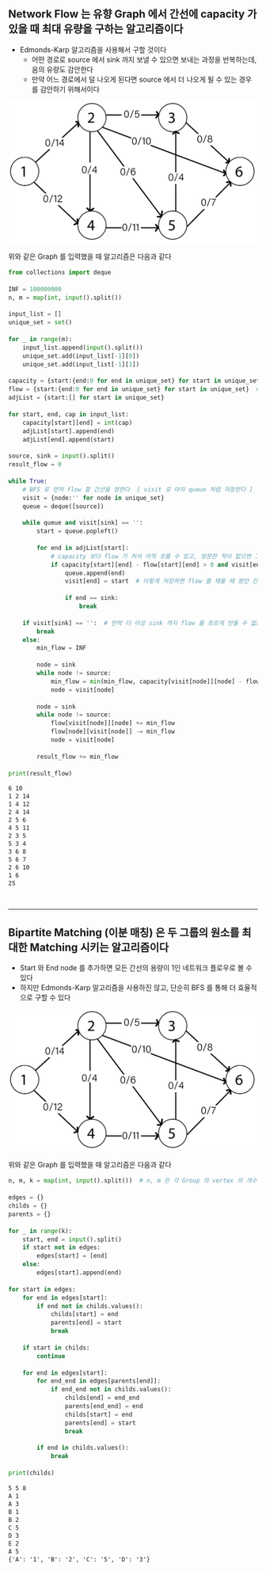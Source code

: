 ## Network Flow 는 유향 Graph 에서 간선에 capacity 가 있을 때 최대 유량을 구하는 알고리즘이다
- Edmonds-Karp 알고리즘을 사용해서 구할 것이다
  - 어떤 경로로 source 에서 sink 까지 보낼 수 있으면 보내는 과정을 반복하는데, 음의 유량도 감안한다 <br>
  - 만약 어느 경로에서 덜 나오게 된다면 source 에서 더 나오게 될 수 있는 경우를 감안하기 위해서이다 <br>


<img src="/assets/img/Network_Flow.png">  <br>

위와 같은 Graph 를 입력했을 때 알고리즘은 다음과 같다


```python
from collections import deque

INF = 100000000
n, m = map(int, input().split())

input_list = []
unique_set = set()

for _ in range(m):
    input_list.append(input().split())
    unique_set.add(input_list[-1][0])
    unique_set.add(input_list[-1][1])

capacity = {start:{end:0 for end in unique_set} for start in unique_set}  # 어떤 간선의 용량
flow = {start:{end:0 for end in unique_set} for start in unique_set}  # 실제로 간선에 흐르는 양
adjList = {start:[] for start in unique_set}

for start, end, cap in input_list:
    capacity[start][end] = int(cap)
    adjList[start].append(end)
    adjList[end].append(start)

source, sink = input().split()
result_flow = 0

while True:
    # BFS 로 먼저 flow 할 간선을 정한다  [ visit 로 마치 queue 처럼 저장한다 ]
    visit = {node:'' for node in unique_set}
    queue = deque([source])

    while queue and visit[sink] == '':
        start = queue.popleft()

        for end in adjList[start]:
            # capacity 보다 flow 가 커서 아직 흐를 수 있고, 방문한 적이 없으면 그 vertex 로 간선을 정한다
            if capacity[start][end] - flow[start][end] > 0 and visit[end] == '':
                queue.append(end)
                visit[end] = start  # 이렇게 저장하면 flow 를 채울 때 왔던 간선들을 되돌아갈 수 있다

                if end == sink:
                    break

    if visit[sink] == '':  # 만약 더 이상 sink 까지 flow 를 흐르게 만들 수 없는 경우
        break
    else:
        min_flow = INF

        node = sink
        while node != source:
            min_flow = min(min_flow, capacity[visit[node]][node] - flow[visit[node]][node])
            node = visit[node]

        node = sink
        while node != source:
            flow[visit[node]][node] += min_flow
            flow[node][visit[node]] -= min_flow
            node = visit[node]

        result_flow += min_flow

print(result_flow)
```

    6 10
    1 2 14
    1 4 12
    2 4 14
    2 5 6
    4 5 11
    2 3 5
    5 3 4
    3 6 8
    5 6 7
    2 6 10
    1 6
    25
    

<br> <hr>

## Bipartite Matching (이분 매칭) 은 두 그룹의 원소를 최대한 Matching 시키는 알고리즘이다
- Start 와 End node 를 추가하면 모든 간선의 용량이 1인 네트워크 플로우로 볼 수 있다
- 하지만 Edmonds-Karp 알고리즘을 사용하진 않고, 단순히 BFS 를 통해 더 효율적으로 구할 수 있다


<img src="/assets/img/Network_Flow.png">  <br>

위와 같은 Graph 를 입력했을 때 알고리즘은 다음과 같다


```python
n, m, k = map(int, input().split())  # n, m 은 각 Group 의 vertex 의 개수이며, k 는 간선의 개수이다

edges = {}
childs = {}
parents = {}

for _ in range(k):
    start, end = input().split()
    if start not in edges:
        edges[start] = [end]
    else:
        edges[start].append(end)
    
for start in edges:
    for end in edges[start]:
        if end not in childs.values():
            childs[start] = end
            parents[end] = start
            break
    
    if start in childs:
        continue
    
    for end in edges[start]:
        for end_end in edges[parents[end]]:
            if end_end not in childs.values():
                childs[end] = end_end
                parents[end_end] = end
                childs[start] = end
                parents[end] = start
                break
        
        if end in childs.values():
            break

print(childs)
```

    5 5 8
    A 1
    A 3
    B 1
    B 2
    C 5
    D 3
    E 2
    A 5
    {'A': '1', 'B': '2', 'C': '5', 'D': '3'}
    

